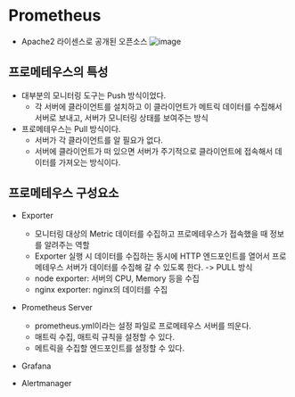 # Prometheus
- Apache2 라이센스로 공개된 오픈소스
 ![image](https://user-images.githubusercontent.com/38865267/157573517-353488db-2b47-4f3f-ba12-e1f38afd9ec7.png)

## 프로메테우스의 특성
- 대부분의 모니터링 도구는 Push 방식이었다.
  - 각 서버에 클라이언트를 설치하고 이 클라이언트가 메트릭 데이터를 수집해서 서버로 보내고, 서버가 모니터링 상태를 보여주는 방식
- 프로메테우스는 Pull 방식이다.
  - 서버가 각 클라이언트를 알 필요가 없다.
  - 서버에 클라이언트가 떠 있으면 서버가 주기적으로 클라이언트에 접속해서 데이터를 가져오는 방식이다.

## 프로메테우스 구성요소
- Exporter
  - 모니터링 대상의 Metric 데이터를 수집하고 프로메테우스가 접속했을 때 정보를 알려주는 역할
  - Exporter 실행 시 데이터를 수집하는 동시에 HTTP 엔드포인트를 열어서 프로메테우스 서버가 데이터를 수집해 갈 수 있도록 한다. -> PULL 방식
  - node exporter: 서버의 CPU, Memory 등을 수집
  - nginx exporter: nginx의 데이터를 수집
- Prometheus Server
  - prometheus.yml이라는 설정 파일로 프로메테우스 서버를 띄운다.
  - 매트릭 수집, 매트릭 규칙을 설정할 수 있다.
  - 메트릭을 수집할 엔드포인트를 설정할 수 있다.

- Grafana
- Alertmanager